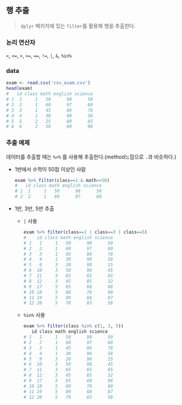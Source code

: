 ## 행 추출

> `dplyr` 패키지에 있는 `filter`를 활용해 행을 추출한다.



### 논리 연산자

`<`, `<=`, `>`, `>=`,  `==`,  `!=`,  `|`,  `&`,  `%in%`



### data

```R
exam <- read.csv('csv_exam.csv')
head(exam)
#   id class math english science
# 1  1     1   50      98      50
# 2  2     1   60      97      60
# 3  3     1   45      86      78
# 4  4     1   30      98      58
# 5  5     2   25      80      65
# 6  6     2   50      89      98
```



### 추출 예제

데이터를 추출할 때는 `%>%` 를 사용해 추출한다.(method느낌으로 `.`과 비슷하다.)

* 1반에서 수학이 50점 이상인 사람

  ```R
  exam %>% filter(class==1 & math>=50)
  #   id class math english science
  # 1  1     1   50      98      50
  # 2  2     1   60      97      60
  ```

* 1반, 3반, 5반 추출

  * `|` 사용

    ```R
    exam %>% filter(class==1 | class==3 | class==5)
    #    id class math english science
    # 1   1     1   50      98      50
    # 2   2     1   60      97      60
    # 3   3     1   45      86      78
    # 4   4     1   30      98      58
    # 5   9     3   20      98      15
    # 6  10     3   50      98      45
    # 7  11     3   65      65      65
    # 8  12     3   45      85      32
    # 9  17     5   65      68      98
    # 10 18     5   80      78      90
    # 11 19     5   89      68      87
    # 12 20     5   78      83      58
    ```

  * `%in%` 사용

    ```R
    exam %>% filter(class %in% c(1, 3, 5))
       id class math english science
    # 1   1     1   50      98      50
    # 2   2     1   60      97      60
    # 3   3     1   45      86      78
    # 4   4     1   30      98      58
    # 5   9     3   20      98      15
    # 6  10     3   50      98      45
    # 7  11     3   65      65      65
    # 8  12     3   45      85      32
    # 9  17     5   65      68      98
    # 10 18     5   80      78      90
    # 11 19     5   89      68      87
    # 12 20     5   78      83      58
    ```

    

    



